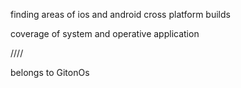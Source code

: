 finding areas
of ios and android
cross platform
builds 

coverage of system
and operative application 


////

belongs to GitonOs

